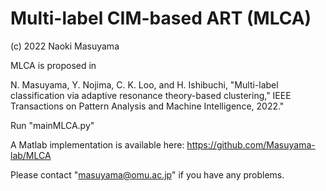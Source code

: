 # Multi-label CIM-based ART (MLCA)

(c) 2022 Naoki Masuyama

MLCA is proposed in 

N. Masuyama, Y. Nojima, C. K. Loo, and H. Ishibuchi,
"Multi-label classification via adaptive resonance theory-based clustering,"
IEEE Transactions on Pattern Analysis and Machine Intelligence, 2022."

Run "mainMLCA.py"

A Matlab implementation is available here:
https://github.com/Masuyama-lab/MLCA

Please contact "masuyama@omu.ac.jp" if you have any problems.
